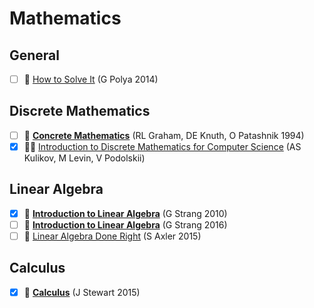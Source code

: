 # Mathematics

## General

- [ ] 📖 [How to Solve It](https://www.amazon.com/How-Solve-Mathematical-Princeton-Science/dp/069116407X/?pldnSite=1) (G Polya 2014)

## Discrete Mathematics

- [ ] 📖 [**Concrete Mathematics**](https://www.amazon.com/Concrete-Mathematics-Foundation-Computer-Science/dp/0201558025) (RL Graham, DE Knuth, O Patashnik 1994)
- [x] 👨‍🏫 [Introduction to Discrete Mathematics for Computer Science](https://www.coursera.org/specializations/discrete-mathematics) (AS Kulikov, M Levin, V Podolskii)

## Linear Algebra
- [x] 🎥 [**Introduction to Linear Algebra**](https://ocw.mit.edu/courses/mathematics/18-06-linear-algebra-spring-2010/video-lectures/) (G Strang 2010)
- [ ] 📖 [**Introduction to Linear Algebra**](https://www.amazon.com/Introduction-Linear-Algebra-Gilbert-Strang/dp/0980232775/) (G Strang 2016)
- [ ] 📖 [Linear Algebra Done Right](http://linear.axler.net) (S Axler 2015)

## Calculus
- [x] 📖 [**Calculus**](https://www.stewartcalculus.com) (J Stewart 2015)
